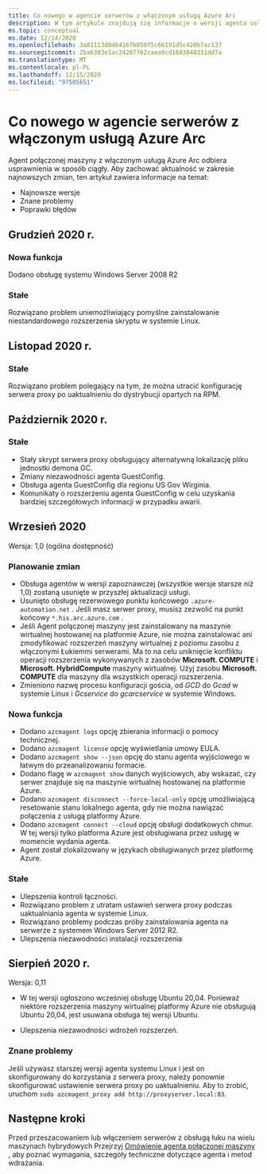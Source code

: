 ```yaml
---
title: Co nowego w agencie serwerów z włączonym usługą Azure Arc
description: W tym artykule znajdują się informacje o wersji agenta usługi Azure ARC z obsługą serwerów. W przypadku wielu problemów podsumowujących istnieją linki do dodatkowych szczegółów.
ms.topic: conceptual
ms.date: 12/14/2020
ms.openlocfilehash: 3a01113d0d6416fb050f5c66191d5c420b7ac137
ms.sourcegitcommit: 2ba6303e1ac24287762caea9cd1603848331dd7a
ms.translationtype: MT
ms.contentlocale: pl-PL
ms.lasthandoff: 12/15/2020
ms.locfileid: "97505651"
---
```

# <a name="whats-new-with-azure-arc-enabled-servers-agent"></a>Co nowego w agencie serwerów z włączonym usługą Azure Arc

Agent połączonej maszyny z włączonym usługą Azure Arc odbiera usprawnienia w sposób ciągły. Aby zachować aktualność w zakresie najnowszych zmian, ten artykuł zawiera informacje na temat:

- Najnowsze wersje
- Znane problemy
- Poprawki błędów

## <a name="december-2020"></a>Grudzień 2020 r.

### <a name="new-feature"></a>Nowa funkcja

Dodano obsługę systemu Windows Server 2008 R2

### <a name="fixed"></a>Stałe

Rozwiązano problem uniemożliwiający pomyślne zainstalowanie niestandardowego rozszerzenia skryptu w systemie Linux.

## <a name="november-2020"></a>Listopad 2020 r.

### <a name="fixed"></a>Stałe

Rozwiązano problem polegający na tym, że można utracić konfigurację serwera proxy po uaktualnieniu do dystrybucji opartych na RPM.

## <a name="october-2020"></a>Październik 2020 r.

### <a name="fixed"></a>Stałe

- Stały skrypt serwera proxy obsługujący alternatywną lokalizację pliku jednostki demona GC.
- Zmiany niezawodności agenta GuestConfig.
- Obsługa agenta GuestConfig dla regionu US Gov Wirginia.
- Komunikaty o rozszerzeniu agenta GuestConfig w celu uzyskania bardziej szczegółowych informacji w przypadku awarii.

## <a name="september-2020"></a>Wrzesień 2020

Wersja: 1,0 (ogólna dostępność)

### <a name="plan-for-change"></a>Planowanie zmian

- Obsługa agentów w wersji zapoznawczej (wszystkie wersje starsze niż 1,0) zostaną usunięte w przyszłej aktualizacji usługi.
- Usunięto obsługę rezerwowego punktu końcowego `.azure-automation.net` . Jeśli masz serwer proxy, musisz zezwolić na punkt końcowy `*.his.arc.azure.com` .
- Jeśli Agent połączonej maszyny jest zainstalowany na maszynie wirtualnej hostowanej na platformie Azure, nie można zainstalować ani zmodyfikować rozszerzeń maszyny wirtualnej z poziomu zasobu z włączonymi Łukiemmi serwerami. Ma to na celu uniknięcie konfliktu operacji rozszerzenia wykonywanych z zasobów **Microsoft. COMPUTE** i **Microsoft. HybridCompute** maszyny wirtualnej. Użyj zasobu **Microsoft. COMPUTE** dla maszyny dla wszystkich operacji rozszerzenia.
- Zmieniono nazwę procesu konfiguracji gościa, od *GCD* do *Gcad* w systemie Linux i *Gcservice* do *gcarcservice* w systemie Windows.

### <a name="new-feature"></a>Nowa funkcja

- Dodano `azcmagent logs` opcję zbierania informacji o pomocy technicznej.
- Dodano `azcmagent license` opcję wyświetlania umowy EULA.
- Dodano `azcmagent show --json` opcję do stanu agenta wyjściowego w łatwym do przeanalizowaniu formacie.
- Dodano flagę w `azcmagent show` danych wyjściowych, aby wskazać, czy serwer znajduje się na maszynie wirtualnej hostowanej na platformie Azure.
- Dodano `azcmagent disconnect --force-local-only` opcję umożliwiającą resetowanie stanu lokalnego agenta, gdy nie można nawiązać połączenia z usługą platformy Azure.
- Dodano `azcmagent connect --cloud` opcję obsługi dodatkowych chmur. W tej wersji tylko platforma Azure jest obsługiwana przez usługę w momencie wydania agenta.
- Agent został zlokalizowany w językach obsługiwanych przez platformę Azure.

### <a name="fixed"></a>Stałe

- Ulepszenia kontroli łączności.
- Rozwiązano problem z utratam ustawień serwera proxy podczas uaktualniania agenta w systemie Linux.
- Rozwiązano problemy podczas próby zainstalowania agenta na serwerze z systemem Windows Server 2012 R2.
- Ulepszenia niezawodności instalacji rozszerzenia

## <a name="august-2020"></a>Sierpień 2020 r.

Wersja: 0,11

- W tej wersji ogłoszono wcześniej obsługę Ubuntu 20,04. Ponieważ niektóre rozszerzenia maszyny wirtualnej platformy Azure nie obsługują Ubuntu 20,04, jest usuwana obsługa tej wersji Ubuntu.

- Ulepszenia niezawodności wdrożeń rozszerzeń.

### <a name="known-issues"></a>Znane problemy

Jeśli używasz starszej wersji agenta systemu Linux i jest on skonfigurowany do korzystania z serwera proxy, należy ponownie skonfigurować ustawienie serwera proxy po uaktualnieniu. Aby to zrobić, uruchom `sudo azcmagent_proxy add http://proxyserver.local:83`.

## <a name="next-steps"></a>Następne kroki

Przed przeszacowaniem lub włączeniem serwerów z obsługą łuku na wielu maszynach hybrydowych Przejrzyj [Omówienie agenta połączonej maszyny](agent-overview.md) , aby poznać wymagania, szczegóły techniczne dotyczące agenta i metod wdrażania.